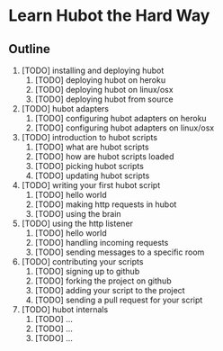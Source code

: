 # Learn Hubot the Hard Way

## Outline

1. [TODO] installing and deploying hubot
	1. [TODO] deploying hubot on heroku
	2. [TODO] deploying hubot on linux/osx
	3. [TODO] deploying hubot from source
2. [TODO] hubot adapters
	1. [TODO] configuring hubot adapters on heroku
	2. [TODO] configuring hubot adapters on linux/osx
3. [TODO] introduction to hubot scripts
	1. [TODO] what are hubot scripts
	2. [TODO] how are hubot scripts loaded
	3. [TODO] picking hubot scripts
	4. [TODO] updating hubot scripts
4. [TODO] writing your first hubot script
	1. [TODO] hello world
	2. [TODO] making http requests in hubot
	3. [TODO] using the brain
5. [TODO] using the http listener
	1. [TODO] hello world
	2. [TODO] handling incoming requests
	3. [TODO] sending messages to a specific room
6. [TODO] contributing your scripts
	1. [TODO] signing up to github
	2. [TODO] forking the project on github
	3. [TODO] adding your script to the project
	4. [TODO] sending a pull request for your script
7. [TODO] hubot internals
	1. [TODO] ...
	2. [TODO] ...
	3. [TODO] ...
